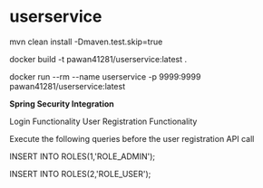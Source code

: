 # userservice

mvn clean install -Dmaven.test.skip=true

docker build -t pawan41281/userservice:latest .

docker run --rm --name userservice -p 9999:9999 pawan41281/userservice:latest


**Spring Security Integration**

Login Functionality
User Registration Functionality

Execute the following queries before the user registration API call

INSERT INTO ROLES(1,'ROLE_ADMIN');

INSERT INTO ROLES(2,'ROLE_USER');
